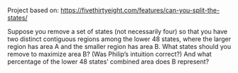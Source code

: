 Project based on: https://fivethirtyeight.com/features/can-you-split-the-states/

Suppose you remove a set of states (not necessarily four) so that you have two distinct contiguous regions among the lower 48 states, where the larger region has area A and the smaller region has area B. What states should you remove to maximize area B? (Was Philip’s intuition correct?) And what percentage of the lower 48 states’ combined area does B represent?


